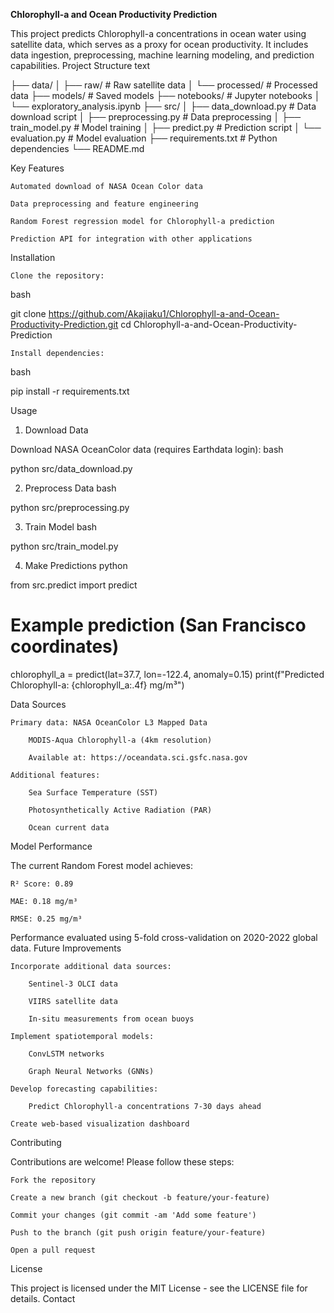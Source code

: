 **Chlorophyll-a and Ocean Productivity Prediction**

This project predicts Chlorophyll-a concentrations in ocean water using satellite data, which serves as a proxy for ocean productivity. It includes data ingestion, preprocessing, machine learning modeling, and prediction capabilities.
Project Structure
text

├── data/
│   ├── raw/                # Raw satellite data
│   └── processed/          # Processed data
├── models/                 # Saved models
├── notebooks/              # Jupyter notebooks
│   └── exploratory_analysis.ipynb
├── src/
│   ├── data_download.py    # Data download script
│   ├── preprocessing.py    # Data preprocessing
│   ├── train_model.py      # Model training
│   ├── predict.py          # Prediction script
│   └── evaluation.py       # Model evaluation
├── requirements.txt        # Python dependencies
└── README.md

Key Features

    Automated download of NASA Ocean Color data

    Data preprocessing and feature engineering

    Random Forest regression model for Chlorophyll-a prediction

    Prediction API for integration with other applications

Installation

    Clone the repository:

bash

git clone https://github.com/Akajiaku1/Chlorophyll-a-and-Ocean-Productivity-Prediction.git
cd Chlorophyll-a-and-Ocean-Productivity-Prediction

    Install dependencies:

bash

pip install -r requirements.txt

Usage
1. Download Data

Download NASA OceanColor data (requires Earthdata login):
bash

python src/data_download.py

2. Preprocess Data
bash

python src/preprocessing.py

3. Train Model
bash

python src/train_model.py

4. Make Predictions
python

from src.predict import predict

# Example prediction (San Francisco coordinates)
chlorophyll_a = predict(lat=37.7, lon=-122.4, anomaly=0.15)
print(f"Predicted Chlorophyll-a: {chlorophyll_a:.4f} mg/m³")

Data Sources

    Primary data: NASA OceanColor L3 Mapped Data

        MODIS-Aqua Chlorophyll-a (4km resolution)

        Available at: https://oceandata.sci.gsfc.nasa.gov

    Additional features:

        Sea Surface Temperature (SST)

        Photosynthetically Active Radiation (PAR)

        Ocean current data

Model Performance

The current Random Forest model achieves:

    R² Score: 0.89

    MAE: 0.18 mg/m³

    RMSE: 0.25 mg/m³

Performance evaluated using 5-fold cross-validation on 2020-2022 global data.
Future Improvements

    Incorporate additional data sources:

        Sentinel-3 OLCI data

        VIIRS satellite data

        In-situ measurements from ocean buoys

    Implement spatiotemporal models:

        ConvLSTM networks

        Graph Neural Networks (GNNs)

    Develop forecasting capabilities:

        Predict Chlorophyll-a concentrations 7-30 days ahead

    Create web-based visualization dashboard

Contributing

Contributions are welcome! Please follow these steps:

    Fork the repository

    Create a new branch (git checkout -b feature/your-feature)

    Commit your changes (git commit -am 'Add some feature')

    Push to the branch (git push origin feature/your-feature)

    Open a pull request

License

This project is licensed under the MIT License - see the LICENSE file for details.
Contact

